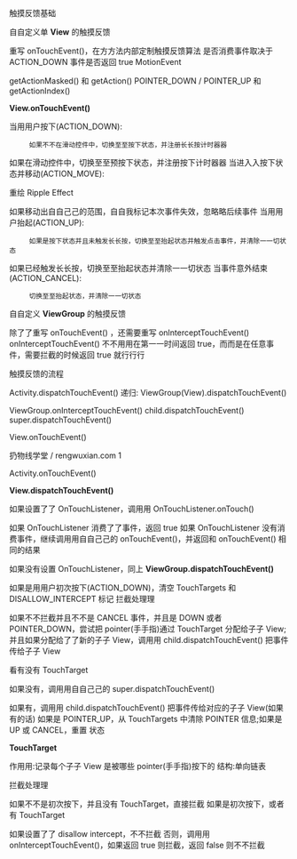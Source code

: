 触摸反馈基础 

⾃自定义单 **View** 的触摸反馈 

重写 onTouchEvent()，在⽅方法内部定制触摸反馈算法 是否消费事件取决于 ACTION_DOWN 事件是否返回 true MotionEvent 

getActionMasked() 和 getAction()
 POINTER_DOWN / POINTER_UP 和 getActionIndex() 

**View.onTouchEvent()** 

当⽤用户按下(ACTION_DOWN): 

```
     如果不不在滑动控件中，切换⾄至按下状态，并注册⻓长按计时器器
```

如果在滑动控件中，切换⾄至预按下状态，并注册按下计时器器 当进⼊入按下状态并移动(ACTION_MOVE): 

重绘 Ripple Effect 

如果移动出⾃自⼰己的范围，⾃自我标记本次事件失效，忽略略后续事件 当⽤用户抬起(ACTION_UP): 

```
     如果是按下状态并且未触发⻓长按，切换⾄至抬起状态并触发点击事件，并清除⼀一切状态
```

如果已经触发⻓长按，切换⾄至抬起状态并清除⼀一切状态 当事件意外结束(ACTION_CANCEL): 

```
     切换⾄至抬起状态，并清除⼀一切状态
```

⾃自定义 **ViewGroup** 的触摸反馈 

除了了重写 onTouchEvent() ，还需要重写 onInterceptTouchEvent() onInterceptTouchEvent() 不不⽤用在第⼀一时间返回 true，⽽而是在任意事件，需要拦截的时候返回 true 就⾏行行 

触摸反馈的流程 

Activity.dispatchTouchEvent()
 递归: ViewGroup(View).dispatchTouchEvent() 

ViewGroup.onInterceptTouchEvent() child.dispatchTouchEvent() super.dispatchTouchEvent() 

View.onTouchEvent() 

扔物线学堂 / rengwuxian.com 1 

Activity.onTouchEvent() 

**View.dispatchTouchEvent()** 

如果设置了了 OnTouchListener，调⽤用 OnTouchListener.onTouch() 

如果 OnTouchListener 消费了了事件，返回 true
 如果 OnTouchListener 没有消费事件，继续调⽤用⾃自⼰己的 onTouchEvent()，并返回和 onTouchEvent() 相同的结果 

如果没有设置 OnTouchListener，同上 **ViewGroup.dispatchTouchEvent()** 

如果是⽤用户初次按下(ACTION_DOWN)，清空 TouchTargets 和 DISALLOW_INTERCEPT 标记 拦截处理理 

如果不不拦截并且不不是 CANCEL 事件，并且是 DOWN 或者 POINTER_DOWN，尝试把 pointer(⼿手指)通过 TouchTarget 分配给⼦子 View;并且如果分配给了了新的⼦子 View，调⽤用 child.dispatchTouchEvent() 把事件传给⼦子 View 

看有没有 TouchTarget 

如果没有，调⽤用⾃自⼰己的 super.dispatchTouchEvent() 

如果有，调⽤用 child.dispatchTouchEvent() 把事件传给对应的⼦子 View(如果有的话) 如果是 POINTER_UP，从 TouchTargets 中清除 POINTER 信息;如果是 UP 或 CANCEL，重置 状态 

**TouchTarget** 

作⽤用:记录每个⼦子 View 是被哪些 pointer(⼿手指)按下的 结构:单向链表 

拦截处理理 

如果不不是初次按下，并且没有 TouchTarget，直接拦截 如果是初次按下，或者有 TouchTarget 

如果设置了了 disallow intercept，不不拦截
 否则，调⽤用 onInterceptTouchEvent()，如果返回 true 则拦截，返回 false 则不不拦截 